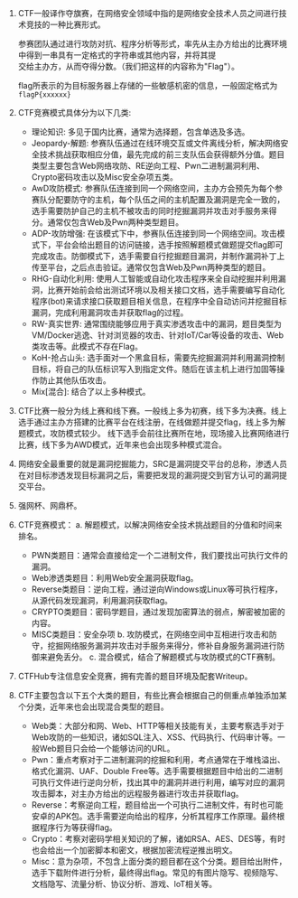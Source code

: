  1.  CTF一般译作夺旗赛，在网络安全领域中指的是网络安全技术人员之间进行技术竞技的一种比赛形式。
   
     参赛团队通过进行攻防对抗、程序分析等形式，率先从主办方给出的比赛环境中得到一串具有一定格式的字符串或其他内容，并将其提   
 交给主办方，从而夺得分数。（我们把这样的内容称为"Flag"）。   

     flag所表示的为目标服务器上存储的一些敏感机密的信息，一般固定格式为`flagP{xxxxxx}`

2. CTF竞赛模式具体分为以下几类:
   - 理论知识: 多见于国内比赛，通常为选择题，包含单选及多选。
   - Jeopardy-解题: 参赛队伍通过在线环境交互或文件离线分析，解决网络安全技术挑战获取相应分值，最先完成的前三支队伍会获得额外分值。题目类型主要包含Web网络攻防、RE逆向工程、Pwn二进制漏洞利用、Crypto密码攻击以及Misc安全杂项五类。
   - AwD攻防模式: 参赛队伍连接到同一个网络空间，主办方会预先为每个参赛队分配要防守的主机，每个队伍之间的主机配置及漏洞是完全一致的，选手需要防护自己的主机不被攻击的同时挖掘漏洞并攻击对手服务来得分。通常仅包含Web及Pwn两种类型题目。
   - ADP-攻防增强: 在该模式下中，参赛队伍连接到同一个网络空间。攻击模式下，平台会给出题目的访问链接，选手按照解题模式做题提交flag即可完成攻击。防御模式下，选手需要自行挖掘题目漏洞，并制作漏洞补丁上传至平台，之后点击验证。通常仅包含Web及Pwn两种类型的题目。
   - RHG-自动化利用: 使用人工智能或自动化攻击程序来全自动挖掘并利用漏洞，比赛开始前会给出测试环境以及相关接口文档，选手需要编写自动化程序(bot)来请求接口获取题目相关信息，在程序中全自动访问并挖掘目标漏洞，完成利用漏洞攻击并获取flag的过程。
   - RW-真实世界: 通常围绕能够应用于真实渗透攻击中的漏洞，题目类型为VM/Docker逃逸、针对浏览器的攻击、针对loT/Car等设备的攻击、Web类攻击等。此模式不存在Flag。
   - KoH-抢占山头: 选手面对一个黑盒目标，需要先挖掘漏洞并利用漏洞控制目标，将自己的队伍标识写入到指定文件。随后在该主机上进行加固等操作防止其他队伍攻击。
   - Mix[混合]: 结合了以上多种模式。

3. CTF比赛一般分为线上赛和线下赛。一般线上多为初赛，线下多为决赛。线上选手通过主办方搭建的比赛平台在线注册，在线做题并提交flag，线上多为解题模式，攻防模式较少。
   线下选手会前往比赛所在地，现场接入比赛网络进行比赛，线下多为AWD模式，近年来也会出现多种模式混合。

4. 网络安全最重要的就是漏洞挖掘能力，SRC是漏洞提交平台的总称，渗透人员在对目标渗透发现目标漏洞之后，需要把发现的漏洞提交到官方认可的漏洞提交平台。

5. 强网杯、网鼎杯。

6. CTF竞赛模式：
   a. 解题模式，以解决网络安全技术挑战题目的分值和时间来排名。
      - PWN类题目：通常会直接给定一个二进制文件，我们要找出可执行文件的漏洞。
      - Web渗透类题目：利用Web安全漏洞获取flag。
      - Reverse类题目：逆向工程，通过逆向Windows或Linux等可执行程序，从源代码发现漏洞，利用漏洞获取flag。
      - CRYPTO类题目：密码学题目，通过发现加密算法的弱点，解密被加密的内容。
      - MISC类题目：安全杂项
   b. 攻防模式，在网络空间中互相进行攻击和防守，挖掘网络服务漏洞并攻击对手服务来得分，修补自身服务漏洞进行防御来避免丢分。
   c. 混合模式，结合了解题模式与攻防模式的CTF赛制。

7. CTFHub专注信息安全竞赛，拥有完善的题目环境及配套Writeup。

8. CTF主要包含以下五个大类的题目，有些比赛会根据自己的侧重点单独添加某个分类，近年来也会出现混合类型的题目。
   - Web类：大部分和网、Web、HTTP等相关技能有关，主要考察选手对于Web攻防的一些知识，诸如SQL注入、XSS、代码执行、代码审计等。一般Web题目只会给一个能够访问的URL。
   - Pwn：重点考察对于二进制漏洞的挖掘和利用，考点通常在于堆栈溢出、格式化漏洞、UAF、Double Free等。选手需要根据题目中给出的二进制可执行文件进行逆向分析，找出其中的漏洞并进行利用，编写对应的漏洞攻击脚本，对主办方给出的远程服务器进行攻击并获取flag。
   - Reverse：考察逆向工程，题目给出一个可执行二进制文件，有时也可能安卓的APK包。选手需要逆向给出的程序，分析其程序工作原理。最终根据程序行为等获得flag。
   - Crypto：考察对密码学相关知识的了解，诸如RSA、AES、DES等，有时也会给出一个加密脚本和密文，根据加密流程逆推出明文。
   - Misc：意为杂项，不包含上面分类的题目都在这个分类。题目给出附件，选手下载附件进行分析，最终得出flag。常见的有图片隐写、视频隐写、文档隐写、流量分析、协议分析、游戏、loT相关等。

